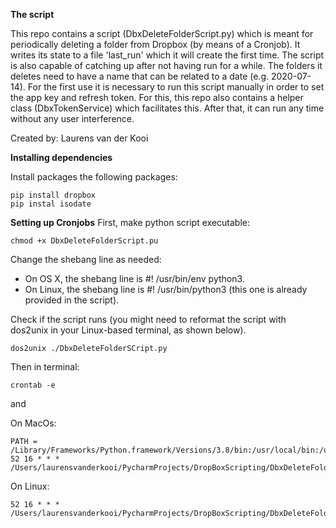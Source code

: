 

**The script**

This repo contains a script (DbxDeleteFolderScript.py) which is meant for periodically deleting a folder from Dropbox 
(by means of a Cronjob). It writes its state to a file 'last_run' which it will create the first time. The script is also 
capable of catching up after not having run for a while. The folders it deletes need to have a name that can be related 
to a date (e.g. 2020-07-14). For the first use it is necessary to run this script manually in order to set the app key 
and refresh token. For this, this repo also contains a helper class (DbxTokenService) which facilitates this. After that, 
it can run any time without any user interference.

Created by: Laurens van der Kooi

**Installing dependencies**

Install packages the following packages: 

```
pip install dropbox
pip instal isodate
```
**Setting up Cronjobs**
First, make python script executable:
```
chmod +x DbxDeleteFolderScript.pu
```
Change the shebang line as needed:

* On OS X, the shebang line is #! /usr/bin/env python3.
* On Linux, the shebang line is #! /usr/bin/python3 (this one is already provided in the script).

Check if the script runs (you might need to reformat the script with dos2unix in your Linux-based terminal, as shown below).

```
dos2unix ./DbxDeleteFolderSCript.py
```
Then in terminal: 

```
crontab -e
```
and

On MacOs:
```
PATH = /Library/Frameworks/Python.framework/Versions/3.8/bin:/usr/local/bin:/usr/bin:/bin
52 16 * * * /Users/laurensvanderkooi/PycharmProjects/DropBoxScripting/DbxDeleteFolderScript.py
```
On Linux:
```
52 16 * * * /Users/laurensvanderkooi/PycharmProjects/DropBoxScripting/DbxDeleteFolderScript.py
```

